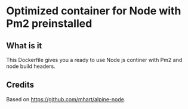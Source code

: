 # Optimized container for Node with Pm2 preinstalled

## What is it

This Dockerfile gives you a ready to use Node js continer with Pm2 and node build headers.

## Credits

Based on https://github.com/mhart/alpine-node.
